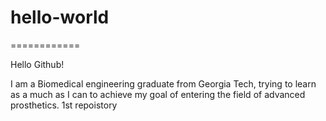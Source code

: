 # hello-world
 ============
 
 Hello Github!
 
 I am a Biomedical engineering graduate from Georgia Tech, trying to learn as a much as I can to achieve my goal of entering the field of advanced prosthetics.
1st repoistory
